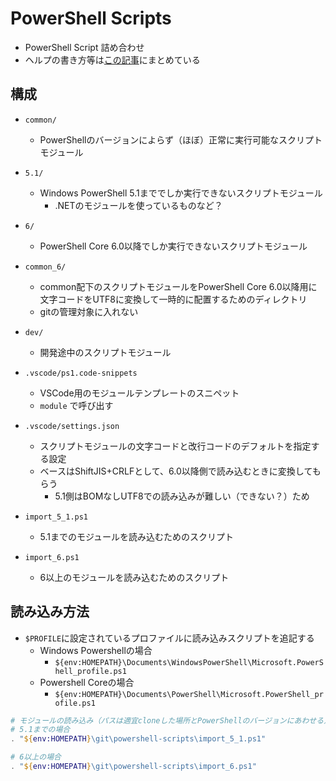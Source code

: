# PowerShell Scripts

- PowerShell Script 詰め合わせ
- ヘルプの書き方等は[この記事](https://qiita.com/www-tacos/items/200e88dec661400c2bb9)にまとめている


## 構成

- `common/`
  - PowerShellのバージョンによらず（ほぼ）正常に実行可能なスクリプトモジュール

- `5.1/`
  - Windows PowerShell 5.1まででしか実行できないスクリプトモジュール
    - .NETのモジュールを使っているものなど？

- `6/`
  - PowerShell Core 6.0以降でしか実行できないスクリプトモジュール

- `common_6/`
  - common配下のスクリプトモジュールをPowerShell Core 6.0以降用に文字コードをUTF8に変換して一時的に配置するためのディレクトリ
  - gitの管理対象に入れない

- `dev/`
  - 開発途中のスクリプトモジュール

- `.vscode/ps1.code-snippets`
  - VSCode用のモジュールテンプレートのスニペット
  - `module` で呼び出す

- `.vscode/settings.json`
  - スクリプトモジュールの文字コードと改行コードのデフォルトを指定する設定
  - ベースはShiftJIS+CRLFとして、6.0以降側で読み込むときに変換してもらう
    - 5.1側はBOMなしUTF8での読み込みが難しい（できない？）ため

- `import_5_1.ps1`
  - 5.1までのモジュールを読み込むためのスクリプト

- `import_6.ps1`
  - 6以上のモジュールを読み込むためのスクリプト


## 読み込み方法

- `$PROFILE`に設定されているプロファイルに読み込みスクリプトを追記する
  - Windows Powershellの場合
    - `${env:HOMEPATH}\Documents\WindowsPowerShell\Microsoft.PowerShell_profile.ps1`
  - Powershell Coreの場合
    - `${env:HOMEPATH}\Documents\PowerShell\Microsoft.PowerShell_profile.ps1`

```powershell
# モジュールの読み込み（パスは適宜cloneした場所とPowerShellのバージョンにあわせる）
# 5.1までの場合
. "${env:HOMEPATH}\git\powershell-scripts\import_5_1.ps1"

# 6以上の場合
. "${env:HOMEPATH}\git\powershell-scripts\import_6.ps1"
```



